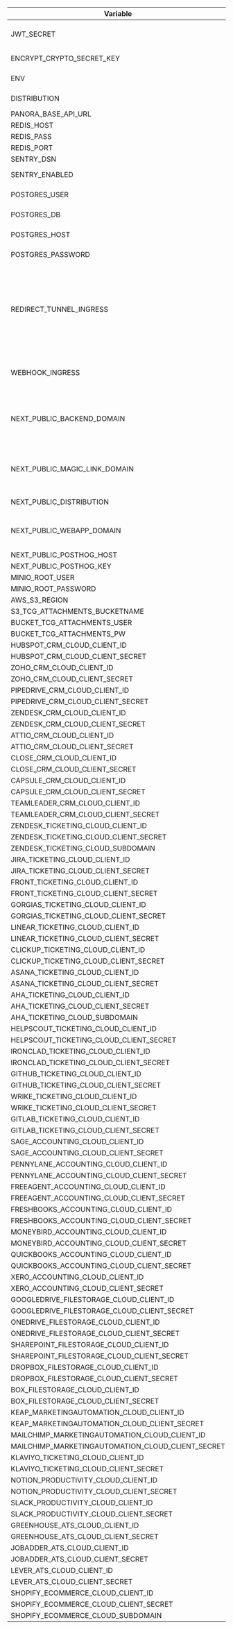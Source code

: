 | Variable | Example                           | Purpose                           |
| -------- | ------------------------------------- | ------------------------------------- |
| JWT_SECRET      | secret_jwt  | Jwt token used to authenticate requests coming from the webapp to the server |
| ENCRYPT_CRYPTO_SECRET_KEY   | 0123456789abcdef0123456789abcdef | 256-Bit Encryption key used to encrypt sensitive data |
| ENV     | dev | Values are dev, prod or sandbox  |
| DISTRIBUTION      | selfhost  | Values are selfhost or managed |
| PANORA_BASE_API_URL   | <http://localhost:3000> | |
| REDIS_HOST     | redis  | The redis host  |
| REDIS_PASS      | A3vniod98Zbuvn9u5  | The redis password |
| REDIS_PORT   | 6379 |The redis port|
| SENTRY_DSN     | | Sentry Dsn |
| SENTRY_ENABLED      |  | Flag which indicates if you want to enable Sentry  |
| POSTGRES_USER     | my_user  |  username to get access access to the db |
| POSTGRES_DB      | panora_db   | database name to get access access to the db |
| POSTGRES_HOST      | postgres   | host to get access access to the db |
| POSTGRES_PASSWORD     | my_password | password to get access access to the db |
| REDIRECT_TUNNEL_INGRESS     | <https://MY-NGROK-DOMAIN.ngrok-free.app>  | Mandatory only when DISTRIBUTION=selfhost. Endpoint (an Ngrok tunnel domain) when you have to test your OAuth App and needs a HTTPS redirectUri that redirects to your localhost (useful for contributors that might need to test their oAuth flow)  |
| WEBHOOK_INGRESS      |  <https://MY-NGROK-DOMAIN.ngrok-free.app>  | Same job as REDIRECT_TUNNEL_INGRESS. You can use the same value for both if you prefer.  |
| NEXT_PUBLIC_BACKEND_DOMAIN     |  <http://localhost:3000> | Server url. Values are [http://localhost:3000, https://api-dev.panora.dev, https://api-sandbox.panora.dev, https://api.panora.dev] |
| NEXT_PUBLIC_MAGIC_LINK_DOMAIN      |  <http://localhost:81>   | Magic link server. Values are [http://localhost:81, https://connect-dev.panora.dev, https://connect.panora.dev ]  |
| NEXT_PUBLIC_DISTRIBUTION      | managed | Values are selfhost or managed |
| NEXT_PUBLIC_WEBAPP_DOMAIN      |  <http://localhost>  | Webapp client url. Values are [http://localhost, https://app-dev.panora.dev, https://app.panora.dev, ]  |
| NEXT_PUBLIC_POSTHOG_HOST      |    | Host domain of your posthog |
| NEXT_PUBLIC_POSTHOG_KEY      |    | Key of your posthog account |
| MINIO_ROOT_USER     | myaccesskey13 |  |
| MINIO_ROOT_PASSWORD      | mysecretkey12  |  |
| AWS_S3_REGION      | us-east-1  |  |
| S3_TCG_ATTACHMENTS_BUCKETNAME     | tcg-attachments|   |
| BUCKET_TCG_ATTACHMENTS_USER      | BUCKET_TCG_ATTACHMENTS_USER01 |  |
| BUCKET_TCG_ATTACHMENTS_PW      | BUCKET_TCG_ATTACHMENTS_PW01  |  |
| HUBSPOT_CRM_CLOUD_CLIENT_ID     |   |   |
| HUBSPOT_CRM_CLOUD_CLIENT_SECRET      |    |   |
| ZOHO_CRM_CLOUD_CLIENT_ID      |    |   |
| ZOHO_CRM_CLOUD_CLIENT_SECRET      |    |   |
| PIPEDRIVE_CRM_CLOUD_CLIENT_ID      |    |   |
| PIPEDRIVE_CRM_CLOUD_CLIENT_SECRET      |    |   |
| ZENDESK_CRM_CLOUD_CLIENT_ID      |    |   |
| ZENDESK_CRM_CLOUD_CLIENT_SECRET      |    |   |
| ATTIO_CRM_CLOUD_CLIENT_ID      |    |   |
| ATTIO_CRM_CLOUD_CLIENT_SECRET      |    |   |
| CLOSE_CRM_CLOUD_CLIENT_ID      |    |   |
| CLOSE_CRM_CLOUD_CLIENT_SECRET      |    |   |
| CAPSULE_CRM_CLOUD_CLIENT_ID     |    |   |
| CAPSULE_CRM_CLOUD_CLIENT_SECRET     |    |   |
| TEAMLEADER_CRM_CLOUD_CLIENT_ID      |    |   |
| TEAMLEADER_CRM_CLOUD_CLIENT_SECRET      |    |   |
| ZENDESK_TICKETING_CLOUD_CLIENT_ID      |    |   |
| ZENDESK_TICKETING_CLOUD_CLIENT_SECRET      |    |   |
| ZENDESK_TICKETING_CLOUD_SUBDOMAIN      |    |   |
| JIRA_TICKETING_CLOUD_CLIENT_ID      |    |   |
| JIRA_TICKETING_CLOUD_CLIENT_SECRET      |    |   |
| FRONT_TICKETING_CLOUD_CLIENT_ID      |    |   |
| FRONT_TICKETING_CLOUD_CLIENT_SECRET      |    |   |
| GORGIAS_TICKETING_CLOUD_CLIENT_ID      |    |   |
| GORGIAS_TICKETING_CLOUD_CLIENT_SECRET      |    |   |
| LINEAR_TICKETING_CLOUD_CLIENT_ID      |    |   |
| LINEAR_TICKETING_CLOUD_CLIENT_SECRET      |    |   |
| CLICKUP_TICKETING_CLOUD_CLIENT_ID      |    |   |
| CLICKUP_TICKETING_CLOUD_CLIENT_SECRET      |    |   |
| ASANA_TICKETING_CLOUD_CLIENT_ID      |    |   |
| ASANA_TICKETING_CLOUD_CLIENT_SECRET      |    |   |
| AHA_TICKETING_CLOUD_CLIENT_ID      |    |   |
| AHA_TICKETING_CLOUD_CLIENT_SECRET      |    |   |
| AHA_TICKETING_CLOUD_SUBDOMAIN      |    |   |
| HELPSCOUT_TICKETING_CLOUD_CLIENT_ID      |    |   |
| HELPSCOUT_TICKETING_CLOUD_CLIENT_SECRET      |    |   |
| IRONCLAD_TICKETING_CLOUD_CLIENT_ID      |    |   |
| IRONCLAD_TICKETING_CLOUD_CLIENT_SECRET      |    |   |
| GITHUB_TICKETING_CLOUD_CLIENT_ID      |    |   |
| GITHUB_TICKETING_CLOUD_CLIENT_SECRET      |    |   |
| WRIKE_TICKETING_CLOUD_CLIENT_ID      |    |   |
| WRIKE_TICKETING_CLOUD_CLIENT_SECRET      |    |   |
| GITLAB_TICKETING_CLOUD_CLIENT_ID      |    |   |
| GITLAB_TICKETING_CLOUD_CLIENT_SECRET      |    |   |
| SAGE_ACCOUNTING_CLOUD_CLIENT_ID      |    |   |
| SAGE_ACCOUNTING_CLOUD_CLIENT_SECRET      |    |   |
| PENNYLANE_ACCOUNTING_CLOUD_CLIENT_ID      |    |   |
| PENNYLANE_ACCOUNTING_CLOUD_CLIENT_SECRET      |    |   |
| FREEAGENT_ACCOUNTING_CLOUD_CLIENT_ID      |    |   |
| FREEAGENT_ACCOUNTING_CLOUD_CLIENT_SECRET      |    |   |
| FRESHBOOKS_ACCOUNTING_CLOUD_CLIENT_ID      |    |   |
| FRESHBOOKS_ACCOUNTING_CLOUD_CLIENT_SECRET      |    |   |
| MONEYBIRD_ACCOUNTING_CLOUD_CLIENT_ID      |    |   |
| MONEYBIRD_ACCOUNTING_CLOUD_CLIENT_SECRET      |    |   |
| QUICKBOOKS_ACCOUNTING_CLOUD_CLIENT_ID      |    |   |
| QUICKBOOKS_ACCOUNTING_CLOUD_CLIENT_SECRET      |    |   |
| XERO_ACCOUNTING_CLOUD_CLIENT_ID      |    |   |
| XERO_ACCOUNTING_CLOUD_CLIENT_SECRET      |    |   |
| GOOGLEDRIVE_FILESTORAGE_CLOUD_CLIENT_ID      |    |   |
| GOOGLEDRIVE_FILESTORAGE_CLOUD_CLIENT_SECRET      |    |   |
| ONEDRIVE_FILESTORAGE_CLOUD_CLIENT_ID      |    |   |
| ONEDRIVE_FILESTORAGE_CLOUD_CLIENT_SECRET      |    |   |
| SHAREPOINT_FILESTORAGE_CLOUD_CLIENT_ID      |    |   |
| SHAREPOINT_FILESTORAGE_CLOUD_CLIENT_SECRET      |    |   |
| DROPBOX_FILESTORAGE_CLOUD_CLIENT_ID      |    |   |
| DROPBOX_FILESTORAGE_CLOUD_CLIENT_SECRET      |    |   |
| BOX_FILESTORAGE_CLOUD_CLIENT_ID      |    |   |
| BOX_FILESTORAGE_CLOUD_CLIENT_SECRET      |    |   |
| KEAP_MARKETINGAUTOMATION_CLOUD_CLIENT_ID      |    |   |
| KEAP_MARKETINGAUTOMATION_CLOUD_CLIENT_SECRET      |    |   |
| MAILCHIMP_MARKETINGAUTOMATION_CLOUD_CLIENT_ID      |    |   |
| MAILCHIMP_MARKETINGAUTOMATION_CLOUD_CLIENT_SECRET      |    |   |
| KLAVIYO_TICKETING_CLOUD_CLIENT_ID      |    |   |
| KLAVIYO_TICKETING_CLOUD_CLIENT_SECRET      |    |   |
| NOTION_PRODUCTIVITY_CLOUD_CLIENT_ID      |    |   |
| NOTION_PRODUCTIVITY_CLOUD_CLIENT_SECRET      |    |   |
| SLACK_PRODUCTIVITY_CLOUD_CLIENT_ID      |    |   |
| SLACK_PRODUCTIVITY_CLOUD_CLIENT_SECRET      |    |   |
| GREENHOUSE_ATS_CLOUD_CLIENT_ID      |    |   |
| GREENHOUSE_ATS_CLOUD_CLIENT_SECRET      |    |   |
| JOBADDER_ATS_CLOUD_CLIENT_ID      |    |   |
| JOBADDER_ATS_CLOUD_CLIENT_SECRET      |    |   |
| LEVER_ATS_CLOUD_CLIENT_ID      |    |   |
| LEVER_ATS_CLOUD_CLIENT_SECRET      |    |   |
| SHOPIFY_ECOMMERCE_CLOUD_CLIENT_ID      |    |   |
| SHOPIFY_ECOMMERCE_CLOUD_CLIENT_SECRET      |    |   |
| SHOPIFY_ECOMMERCE_CLOUD_SUBDOMAIN      |    |   |
